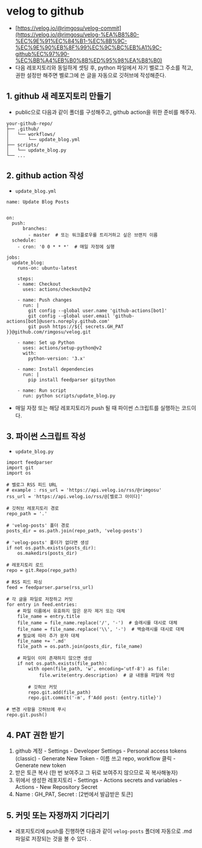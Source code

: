 # velog to github
- [https://velog.io/@rimgosu/velog-commit](https://velog.io/@rimgosu/velog-%EA%B8%80-%EC%9E%91%EC%84%B1-%EC%8B%9C-%EC%9E%90%EB%8F%99%EC%9C%BC%EB%A1%9C-github%EC%97%90-%EC%BB%A4%EB%B0%8B%ED%95%98%EA%B8%B0)
- 다음 레포지토리와 동일하게 셋팅 후, python 파일에서 자기 벨로그 주소를 적고, 권한 설정만 해주면 벨로그에 쓴 글을 자동으로 깃허브에 작성해준다.

## 1. github 새 레포지토리 만들기
- public으로 다음과 같이 폴더를 구성해주고, github action을 위한 준비를 해주자.
```
your-github-repo/
├── .github/
│   └── workflows/
│       └── update_blog.yml
├── scripts/
│   └── update_blog.py
└── ...
```


## 2. github action 작성
- `update_blog.yml`

```
name: Update Blog Posts
  

on:
  push:
      branches:
        - master  # 또는 워크플로우를 트리거하고 싶은 브랜치 이름
  schedule:
    - cron: '0 0 * * *'  # 매일 자정에 실행

jobs:
  update_blog:
    runs-on: ubuntu-latest

    steps:
    - name: Checkout
      uses: actions/checkout@v2

    - name: Push changes
      run: |
        git config --global user.name 'github-actions[bot]'
        git config --global user.email 'github-actions[bot]@users.noreply.github.com'
        git push https://${{ secrets.GH_PAT }}@github.com/rimgosu/velog.git

    - name: Set up Python
      uses: actions/setup-python@v2
      with:
        python-version: '3.x'

    - name: Install dependencies
      run: |
        pip install feedparser gitpython

    - name: Run script
      run: python scripts/update_blog.py

```

- 매일 자정 또는 해당 레포지토리가 push 될 때 파이썬 스크립트를 실행하는 코드이다.


## 3. 파이썬 스크립트 작성
- `update_blog.py`
```
import feedparser
import git
import os

# 벨로그 RSS 피드 URL
# example : rss_url = 'https://api.velog.io/rss/@rimgosu'
rss_url = 'https://api.velog.io/rss/@[벨로그 아이다]'

# 깃허브 레포지토리 경로
repo_path = '.'

# 'velog-posts' 폴더 경로
posts_dir = os.path.join(repo_path, 'velog-posts')

# 'velog-posts' 폴더가 없다면 생성
if not os.path.exists(posts_dir):
    os.makedirs(posts_dir)

# 레포지토리 로드
repo = git.Repo(repo_path)

# RSS 피드 파싱
feed = feedparser.parse(rss_url)

# 각 글을 파일로 저장하고 커밋
for entry in feed.entries:
    # 파일 이름에서 유효하지 않은 문자 제거 또는 대체
    file_name = entry.title
    file_name = file_name.replace('/', '-')  # 슬래시를 대시로 대체
    file_name = file_name.replace('\\', '-')  # 백슬래시를 대시로 대체
    # 필요에 따라 추가 문자 대체
    file_name += '.md'
    file_path = os.path.join(posts_dir, file_name)

    # 파일이 이미 존재하지 않으면 생성
    if not os.path.exists(file_path):
        with open(file_path, 'w', encoding='utf-8') as file:
            file.write(entry.description)  # 글 내용을 파일에 작성

        # 깃허브 커밋
        repo.git.add(file_path)
        repo.git.commit('-m', f'Add post: {entry.title}')

# 변경 사항을 깃허브에 푸시
repo.git.push()
```


## 4. PAT 권한 받기
1. github 계정 - Settings - Developer Settings - Personal access tokens (classic) - Generate New Token - 이름 쓰고 repo, workflow 클릭 - Generate new token
2. 받은 토큰 복사 (한 번 보여주고 그 뒤로 보여주지 않으므로 꼭 복사해놓자)
3. 위에서 생성한 레포지토리 - Settings - Actions secrets and variables - Actions - New Repository Secret
4. Name : GH_PAT, Secret : [2번에서 발급받은 토큰]


## 5. 커밋 또는 자정까지 기다리기
- 레포지토리에 push를 진행하면 다음과 같이 `velog-posts` 폴더에 자동으로 .md 파일로 저장되는 것을 볼 수 있다.
.